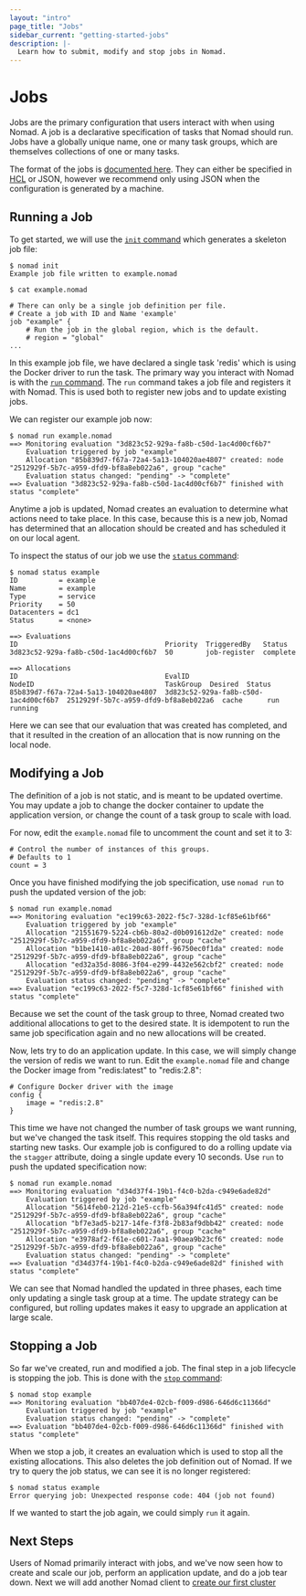 ```yaml
---
layout: "intro"
page_title: "Jobs"
sidebar_current: "getting-started-jobs"
description: |-
  Learn how to submit, modify and stop jobs in Nomad.
---
```


# Jobs

Jobs are the primary configuration that users interact with when using
Nomad. A job is a declarative specification of tasks that Nomad should run.
Jobs have a globally unique name, one or many task groups, which are themselves
collections of one or many tasks.

The format of the jobs is [documented here](/docs/jobspec/index.html). They
can either be specified in [HCL](https://github.com/hashicorp/hcl) or JSON,
however we recommend only using JSON when the configuration is generated by a machine.

## Running a Job

To get started, we will use the [`init` command](/docs/commands/init.html) which
generates a skeleton job file:

```
$ nomad init
Example job file written to example.nomad

$ cat example.nomad

# There can only be a single job definition per file.
# Create a job with ID and Name 'example'
job "example" {
	# Run the job in the global region, which is the default.
	# region = "global"
...
```

In this example job file, we have declared a single task 'redis' which is using
the Docker driver to run the task. The primary way you interact with Nomad
is with the [`run` command](/docs/commands/run.html). The `run` command takes
a job file and registers it with Nomad. This is used both to register new
jobs and to update existing jobs.

We can register our example job now:

```
$ nomad run example.nomad
==> Monitoring evaluation "3d823c52-929a-fa8b-c50d-1ac4d00cf6b7"
    Evaluation triggered by job "example"
    Allocation "85b839d7-f67a-72a4-5a13-104020ae4807" created: node "2512929f-5b7c-a959-dfd9-bf8a8eb022a6", group "cache"
    Evaluation status changed: "pending" -> "complete"
==> Evaluation "3d823c52-929a-fa8b-c50d-1ac4d00cf6b7" finished with status "complete"
```

Anytime a job is updated, Nomad creates an evaluation to determine what
actions need to take place. In this case, because this is a new job, Nomad has
determined that an allocation should be created and has scheduled it on our
local agent.

To inspect the status of our job we use the [`status` command](/docs/commands/status.html):

```
$ nomad status example
ID          = example
Name        = example
Type        = service
Priority    = 50
Datacenters = dc1
Status      = <none>

==> Evaluations
ID                                    Priority  TriggeredBy   Status
3d823c52-929a-fa8b-c50d-1ac4d00cf6b7  50        job-register  complete

==> Allocations
ID                                    EvalID                                NodeID                                TaskGroup  Desired  Status
85b839d7-f67a-72a4-5a13-104020ae4807  3d823c52-929a-fa8b-c50d-1ac4d00cf6b7  2512929f-5b7c-a959-dfd9-bf8a8eb022a6  cache      run      running
```

Here we can see that our evaluation that was created has completed, and that
it resulted in the creation of an allocation that is now running on the local node.

## Modifying a Job

The definition of a job is not static, and is meant to be updated overtime.
You may update a job to change the docker container to update the application version,
or change the count of a task group to scale with load.

For now, edit the `example.nomad` file to uncomment the count and set it to 3:

```
# Control the number of instances of this groups.
# Defaults to 1
count = 3
```

Once you have finished modifying the job specification, use `nomad run` to
push the updated version of the job:

```
$ nomad run example.nomad
==> Monitoring evaluation "ec199c63-2022-f5c7-328d-1cf85e61bf66"
    Evaluation triggered by job "example"
    Allocation "21551679-5224-cb6b-80a2-d0b091612d2e" created: node "2512929f-5b7c-a959-dfd9-bf8a8eb022a6", group "cache"
    Allocation "b1be1410-a01c-20ad-80ff-96750ec0f1da" created: node "2512929f-5b7c-a959-dfd9-bf8a8eb022a6", group "cache"
    Allocation "ed32a35d-8086-3f04-e299-4432e562cbf2" created: node "2512929f-5b7c-a959-dfd9-bf8a8eb022a6", group "cache"
    Evaluation status changed: "pending" -> "complete"
==> Evaluation "ec199c63-2022-f5c7-328d-1cf85e61bf66" finished with status "complete"
```

Because we set the count of the task group to three, Nomad created two
additional allocations to get to the desired state. It is idempotent to
run the same job specification again and no new allocations will be created.

Now, lets try to do an application update. In this case, we will simply change
the version of redis we want to run. Edit the `example.nomad` file and change
the Docker image from "redis:latest" to "redis:2.8":

```
# Configure Docker driver with the image
config {
    image = "redis:2.8"
}
```

This time we have not changed the number of task groups we want running,
but we've changed the task itself. This requires stopping the old tasks
and starting new tasks. Our example job is configured to do a rolling update via
the `stagger` attribute, doing a single update every 10 seconds. Use `run` to push the updated
specification now:

```
$ nomad run example.nomad
==> Monitoring evaluation "d34d37f4-19b1-f4c0-b2da-c949e6ade82d"
    Evaluation triggered by job "example"
    Allocation "5614feb0-212d-21e5-ccfb-56a394fc41d5" created: node "2512929f-5b7c-a959-dfd9-bf8a8eb022a6", group "cache"
    Allocation "bf7e3ad5-b217-14fe-f3f8-2b83af9dbb42" created: node "2512929f-5b7c-a959-dfd9-bf8a8eb022a6", group "cache"
    Allocation "e3978af2-f61e-c601-7aa1-90aea9b23cf6" created: node "2512929f-5b7c-a959-dfd9-bf8a8eb022a6", group "cache"
    Evaluation status changed: "pending" -> "complete"
==> Evaluation "d34d37f4-19b1-f4c0-b2da-c949e6ade82d" finished with status "complete"
```

We can see that Nomad handled the updated in three phases, each
time only updating a single task group at a time. The update strategy
can be configured, but rolling updates makes it easy to upgrade
an application at large scale.

## Stopping a Job

So far we've created, run and modified a job. The final step in a job lifecycle
is stopping the job. This is done with the [`stop` command](/docs/commands/stop.html):

```
$ nomad stop example
==> Monitoring evaluation "bb407de4-02cb-f009-d986-646d6c11366d"
    Evaluation triggered by job "example"
    Evaluation status changed: "pending" -> "complete"
==> Evaluation "bb407de4-02cb-f009-d986-646d6c11366d" finished with status "complete"
```

When we stop a job, it creates an evaluation which is used to stop all
the existing allocations. This also deletes the job definition out of Nomad.
If we try to query the job status, we can see it is no longer registered:

```
$ nomad status example
Error querying job: Unexpected response code: 404 (job not found)
```

If we wanted to start the job again, we could simply `run` it again.

## Next Steps

Users of Nomad primarily interact with jobs, and we've now seen
how to create and scale our job, perform an application update,
and do a job tear down. Next we will add another Nomad
client to [create our first cluster](cluster.html)

